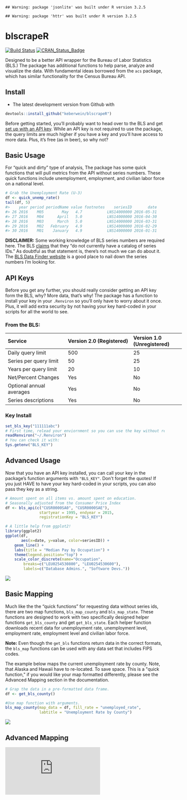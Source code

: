 <!-- README.md is generated from README.Rmd. Please edit that file -->
    ## Warning: package 'jsonlite' was built under R version 3.2.5

    ## Warning: package 'httr' was built under R version 3.2.5

blscrapeR
=========

[![Build Status](https://travis-ci.org/keberwein/blscrapeR.png?branch=master)](https://travis-ci.org/keberwein/blscrapeR) [![CRAN\_Status\_Badge](http://www.r-pkg.org/badges/version/blscrapeR)](http://www.r-pkg.org/badges/version/blscrapeR)

Designed to be a better API wrapper for the Bureau of Labor Statistics (BLS.) The package has additional functions to help parse, analyze and visualize the data. With fundamental ideas borrowed from the `acs` package, which has similar functionality for the Census Bureau API.

Install
-------

-   The latest development version from Github with

``` r
devtools::install_github("keberwein/blscrapeR")
```

Before getting started, you’ll probably want to head over to the BLS and get [set up with an API key](http://data.bls.gov/registrationEngine/). While an API key is not required to use the package, the query limits are much higher if you have a key and you’ll have access to more data. Plus, it’s free (as in beer), so why not?

Basic Usage
-----------

For “quick and dirty” type of analysis, The package has some quick functions that will pull metrics from the API without series numbers. These quick functions include unemployment, employment, and civilian labor force on a national level.

``` r
# Grab the Unemployment Rate (U-3) 
df <- quick_unemp_rate()
tail(df, 5)
#>    year period periodName value footnotes    seriesID       date
#> 26 2016    M05        May   4.7           LNS14000000 2016-05-31
#> 27 2016    M04      April   5.0           LNS14000000 2016-04-30
#> 28 2016    M03      March   5.0           LNS14000000 2016-03-31
#> 29 2016    M02   February   4.9           LNS14000000 2016-02-29
#> 30 2016    M01    January   4.9           LNS14000000 2016-01-31
```

**DISCLAIMER:** Some working knowledge of BLS series numbers are required here. The BLS [claims](http://www.bls.gov/developers/api_faqs.htm#signatures3) that they “do not currently have a catalog of series IDs.” As doubtful as that statement is, there’s not much we can do about it. The [BLS Data Finder website](http://beta.bls.gov/dataQuery/search) is a good place to nail down the series numbers I’m looking for.

API Keys
--------

Before you get any further, you should really consider getting an API key form the BLS, why? More data, that’s why! The package has a function to install your key in your `.Renviron` so you’ll only have to worry about it once. Plus, it will add extra security by not having your key hard-coded in your scripts for all the world to see.

### From the BLS:

<table style="width:111%;">
<colgroup>
<col width="34%" />
<col width="37%" />
<col width="38%" />
</colgroup>
<thead>
<tr class="header">
<th align="left">Service</th>
<th align="left">Version 2.0 (Registered)</th>
<th align="left">Version 1.0 (Unregistered)</th>
</tr>
</thead>
<tbody>
<tr class="odd">
<td align="left">Daily query limit</td>
<td align="left">500</td>
<td align="left">25</td>
</tr>
<tr class="even">
<td align="left">Series per query limit</td>
<td align="left">50</td>
<td align="left">25</td>
</tr>
<tr class="odd">
<td align="left">Years per query limit</td>
<td align="left">20</td>
<td align="left">10</td>
</tr>
<tr class="even">
<td align="left">Net/Percent Changes</td>
<td align="left">Yes</td>
<td align="left">No</td>
</tr>
<tr class="odd">
<td align="left">Optional annual averages</td>
<td align="left">Yes</td>
<td align="left">No</td>
</tr>
<tr class="even">
<td align="left">Series descriptions</td>
<td align="left">Yes</td>
<td align="left">No</td>
</tr>
</tbody>
</table>

### Key Install

``` r
set_bls_key("111111abc")
# First time, relead your enviornment so you can use the key without restarting R.
readRenviron("~/.Renviron")
# You can check it with:
Sys.getenv("BLS_KEY")
```

Advanced Usage
--------------

Now that you have an API key installed, you can call your key in the package’s function arguments with `"BLS_KEY"`. Don't forget the quotes! If you just HAVE to have your key hard-coded in your scripts, you can also pass they key as a string.

``` r
# Amount spent on all items vs. amount spent on education. 
# Seasonally adjusted from the Consumer Price Index
df <- bls_api(c("CUSR0000SA0", "CUSR0000SAE"),
               startyear = 1995, endyear = 2015,
               registrationKey = "BLS_KEY")
```

``` r
# A little help from ggplot2!
library(ggplot2)
ggplot(df,
       aes(x=date, y=value, color=seriesID)) +
    geom_line() +
    labs(title = "Median Pay by Occupation") +
    theme(legend.position="top") +
    scale_color_discrete(name="Occupation",
        breaks=c("LEU0254530800", "LEU0254530600"),
        labels=c("Database Admins.", "Software Devs."))
```

![](hhttps://www.datascienceriot.com/wp-content/uploads/2016/07/blscrape_docfig1.png)

Basic Mapping
-------------

Much like the the “quick functions” for requesting data without series ids, there are two map functions, `bls_map_county` and `bls_map_state`. These functions are designed to work with two specifically designed helper functions `get_bls_county` and get `get_bls_state`. Each helper function downloads recent data for unemployment rate, unemployment level, employment rate, employment level and civilian labor force.

**Note:** Even though the `get_bls` functions return data in the correct formats, the `bls_map` functions can be used with any data set that includes FIPS codes.

The example below maps the current unemployment rate by county. Note, that Alaska and Hawaii have to re-located. To save space. This is a "quick function," if you would like your map formatted differently, please see the Advanced Mapping section in the documentation.

``` r
# Grap the data in a pre-formatted data frame.
df <- get_bls_county()

#Use map function with arguments.
bls_map_county(map_data = df, fill_rate = "unemployed_rate", 
               labtitle = "Unemployment Rate by County")
```

![](https://www.datascienceriot.com/wp-content/uploads/2016/07/fig2.png)

Advanced Mapping
----------------

![](https://www.datascienceriot.com/wp-content/uploads/2016/06/leaflet_counties.html)

